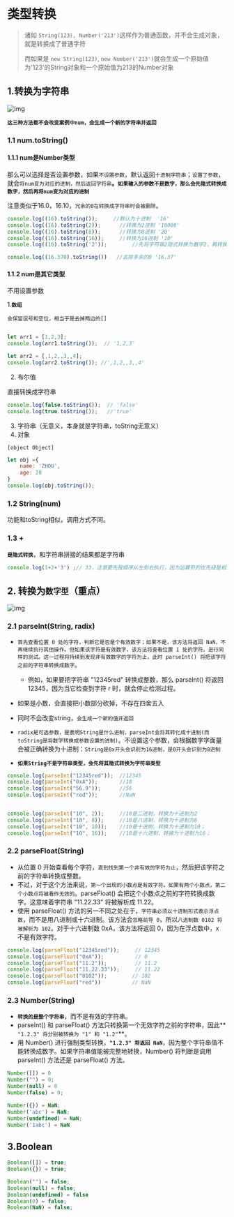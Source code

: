 # 类型转换

> 诸如 `String(123), Number('213')`这样作为普通函数，并不会生成对象，就是转换成了普通字符
>
> 而如果是 `new String(123)`, `new Number('213')`就会生成一个原始值为'123'的String对象和一个原始值为213的Number对象

## 1.转换为字符串

![img](https://api2.mubu.com/v3/document_image/37a822ba-ed55-4b38-99de-baa13144ed0f-10071129.jpg)

**`这三种方法都不会改变案例中num，会生成一个新的字符串并返回`**

### 1.1 num.toString()

#### 1.1.1 num是Number类型

那么可以选择是否设置参数，如果`不设置参数`，默认返回`十进制字符串`；`设置了参数`，就会`将num变为对应的进制，然后返回字符串`**。`如果输入的参数不是数字，那么会先隐式转换成数字，然后再将num变为对应的进制`**

注意类似于16.0，16.10，`冗余的0在转换成字符串时会被删除`。

``` javascript
console.log((16).toString());     //默认为十进制  '16'
console.log((16).toString(2));		//转换为2进制 '10000'
console.log((16).toString(8));		//转换为8进制 '20'
console.log((16).toString(16));		//转换为16进制 '10'
console.log((16).toString('2'));		//先将字符串2隐式转换为数字2，再转换为2进制 '10000'

console.log((16.370).toString())   //去除多余的0 '16.37'
```



#### 1.1.2 num是其它类型

不用设置参数



1.**`数组`**

`会保留逗号和空位，相当于是去掉两边的[]`

``` javascript

let arr1 = [1,2,3];
console.log(arr1.toString());  // '1,2,3'

let arr2 = [,1,2,,3,,4];
console.log(arr2.toString()); //',1,2,,3,,4'

```



2. 布尔值

直接转换成字符串

``` javascript
console.log(false.toString());  // 'false'
console.log(true.toString());	//'true'
```



3. 字符串（无意义，本身就是字符串，toString无意义）
4. 对象

`[object Object]`

``` javascript
let obj ={
    name: 'ZHOU',
    age: 28
}
console.log(obj.toString());
```



### 1.2 String(num)

功能和toString相似，调用方式不同。



### 1.3 +

**`是隐式转换`**，和字符串拼接的结果都是字符串

``` javascript
console.log(1+2+'3') ;// 33，注意要先按顺序从左到右执行，因为运算符的优先级是相同的
```



## 2. 转换为`数字型`（重点）

![img](https://api2.mubu.com/v3/document_image/4e02c7db-c54c-4340-8954-42ccf101e8c3-10071129.jpg)

### 2.1 parseInt(String, radix)

- `首先查看位置 0 处的字符，判断它是否是个有效数字；如果不是，该方法将返回 NaN，不再继续执行其他操作。但如果该字符是有效数字，该方法将查看位置 1 处的字符，进行同样的测试。这一过程将持续到发现非有效数字的字符为止，此时 parseInt() 将把该字符之前的字符串转换成数字`。
  - 例如，如果要把字符串 "12345red" 转换成整数，那么 parseInt() 将返回 12345，因为当它检查到字符 r 时，就会停止检测过程。

- 如果是小数，会直接把小数部分砍掉，不存在四舍五入
- 同时不会改变string，`会生成一个新的值并返回`
- `radix是可选参数，是表明String是什么进制，parseInt会将其转化成十进制(而toString是将数字转换成参数设置的进制)`。不设置这个参数，会根据数字字面量会被正确转换为十进制：`String是0x开头会识别为16进制，是0开头会识别为8进制`
- **`如果String不是字符串类型，会先将其隐式转换为字符串类型`**

``` javascript
console.log(parseInt("12345red"));  //12345
console.log(parseInt("0xA"));		//10
console.log(parseInt("56.9"));		//56
console.log(parseInt("red"));		//NaN


console.log(parseInt("10", 2));     //10是二进制，转换为十进制为2
console.log(parseInt("10", 8));		//10是八进制，转换为十进制为8
console.log(parseInt("10", 10));	//10是十进制，转换为十进制为10；
console.log(parseInt("10", 16));	//10是十六进制，转换为十进制为16；

```



### 2.2 parseFloat(String)

- 从位置 0 开始查看每个字符，`直到找到第一个非有效的字符为止`，然后把该字符之前的字符串转换成整数。
- 不过，对于这个方法来说，`第一个出现的小数点是有效字符。如果有两个小数点，第二个小数点将被看作无效的`。parseFloat() 会把这个小数点之前的字符转换成数字。这意味着字符串 "11.22.33" 将被解析成 11.22。
- 使用 parseFloat() 方法的另一不同之处在于，`字符串必须以十进制形式表示浮点数`，而不是用八进制或十六进制。该方法会`忽略前导 0`，所以`八进制数 0102 将被解析为 102`。对于十六进制数 0xA，该方法将返回 0，因为在浮点数中，x 不是有效字符。

``` javascript
console.log(parseFloat("12345red"));     // 12345
console.log(parseFloat("0xA"));			 // 0
console.log(parseFloat("11.2"));		 // 11.2
console.log(parseFloat("11.22.33"));	 // 11.22
console.log(parseFloat("0102"));		// 102
console.log(parseFloat("red"))			// NaN
```



### 2.3 Number(String)

- **`转换的是整个字符串`**，而不是有效的字符串。
- parseInt() 和 parseFloat() 方法只转换第一个无效字符之前的字符串，因此**` "1.2.3" 将分别被转换为 "1" 和 "1.2"`**。
- 用 Number() 进行强制类型转换，**`"1.2.3" 将返回 NaN`**，因为整个字符串值不能转换成数字。如果字符串值能被完整地转换，Number() 将判断是调用 parseInt() 方法还是 parseFloat() 方法。

``` javascript
Number([]) = 0
Number("") = 0;
Number(null) = 0
Number(false) = 0;

Number({}) = NaN;
Number('abc') = NaN;
Number(undefined) = NaN;
Number('1abc') = NaN
```



## 3.Boolean

``` javascript
Boolean([]) = true;
Boolean({}) = true;

Boolean("") = false;
Boolean(null) = false;
Boolean(undefined) = false
Boolean(0) = false;
Boolean(NaN) = false;
```

